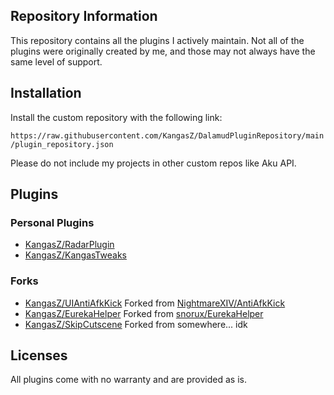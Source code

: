 ﻿## Repository Information

This repository contains all the plugins I actively maintain. Not all of the plugins were originally created by me, and those may not always have the same level of support.

## Installation
Install the custom repository with the following link:

`https://raw.githubusercontent.com/KangasZ/DalamudPluginRepository/main/plugin_repository.json`

Please do not include my projects in other custom repos like Aku API.

## Plugins
### Personal Plugins
- [KangasZ/RadarPlugin](https://github.com/KangasZ/RadarPlugin)
- [KangasZ/KangasTweaks](https://github.com/KangasZ/KangasTweaks)

### Forks
- [KangasZ/UIAntiAfkKick](https://github.com/KangasZ/UIAntiAfkKick) Forked from [NightmareXIV/AntiAfkKick](https://github.com/NightmareXIV/AntiAfkKick) 
- [KangasZ/EurekaHelper](https://github.com/KangasZ/EurekaHelper) Forked from [snorux/EurekaHelper](https://github.com/snorux/EurekaHelper)
- [KangasZ/SkipCutscene](https://github.com/KangasZ/SkipCutscene) Forked from somewhere... idk

## Licenses
All plugins come with no warranty and are provided as is.